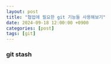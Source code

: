 ```yaml
---
layout: post
title: "협업에 필요한 git 기능들 사용해보기"
date: 2024-09-18 12:00:00 +0900
categories: [post]
tags: [git]
---
```


### git stash

